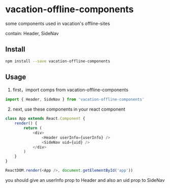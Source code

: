 # vacation-offline-components

some components used in vacation's offline-sites

contain: Header, SideNav

## Install

```sh
npm install --save vacation-offline-components
```

## Usage

1. first，import comps from vacation-offline-components
```js
import { Header, SideNav } from 'vacation-offline-components'
```

2. next, use these components in your react component
```js
class App extends React.Component {
    render() {
        return (
            <div>
                <Header userInfo={userInfo} />
                <SideNav uid={uid} />
            </div>
        )
    }
}

ReactDOM.render(<App />, document.getElementById('app'))
```

you should give an userInfo prop to Header and also an uid prop to SideNav 